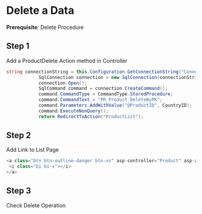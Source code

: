 # Delete a Data

**Prerequisite**: Delete Procedure

## Step 1

Add a ProductDelete Action method in Controller

```csharp
string connectionString = this.Configuration.GetConnectionString("ConnectionString");
            SqlConnection connection = new SqlConnection(connectionString);
            connection.Open();
            SqlCommand command = connection.CreateCommand();
            command.CommandType = CommandType.StoredProcedure;
            command.CommandText = "PR_Product_DeleteByPK";
            command.Parameters.AddWithValue("@ProductID", CountryID);
            command.ExecuteNonQuery();
            return RedirectToAction("ProductList");
```

## Step 2

Add Link to List Page

```csharp
<a class="btn btn-outline-danger btn-xs" asp-controller="Product" asp-action="ProductDelete" asp-route-ProductID="@dataRow["ProductID"]">
 <i class="bi bi-x"></i>
</a>
```

## Step 3

Check Delete Operation
